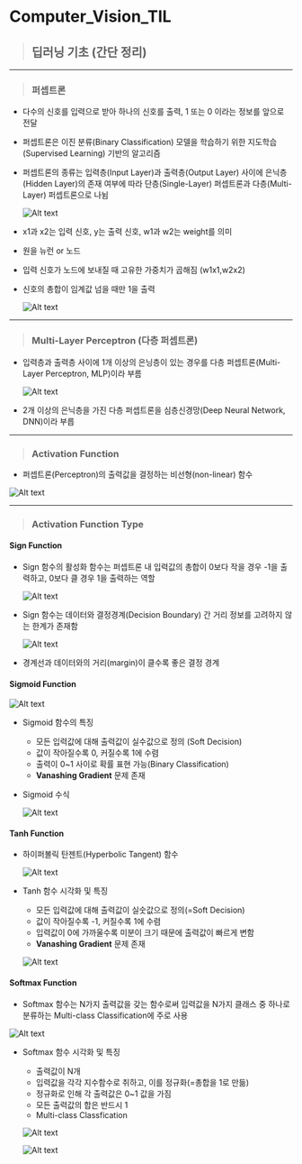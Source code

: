 # Computer_Vision_TIL

> ## 딥러닝 기초 (간단 정리)


***

>### 퍼셉트론
- 다수의 신호를 입력으로 받아 하나의 신호를 출력, 1 또는 0 이라는 정보를 앞으로 전달
- 퍼셉트론은 이진 분류(Binary Classification) 모델을 학습하기 위한 지도학습(Supervised Learning) 기반의 알고리즘
- 퍼셉트론의 종류는 입력층(Input Layer)과 출력층(Output Layer) 사이에 은닉층(Hidden Layer)의 존재 여부에 따라 단층(Single-Layer) 퍼셉트론과 다층(Multi-Layer) 퍼셉트론으로 나뉨

  ![Alt text](image.png)

- x1과 x2는 입력 신호, y는 출력 신호, w1과 w2는 weight를 의미
- 원을 뉴런 or 노드
- 입력 신호가 노드에 보내질 때 고유한 가중치가 곱해짐 (w1x1,w2x2)
- 신호의 총합이 임계값 넘을 때만 1을 출력

  ![Alt text](image-1.png)


***

>### Multi-Layer Perceptron (다층 퍼셉트론)

- 입력층과 출력층 사이에 1개 이상의 은닝층이 있는 경우를 다층 퍼셉트론(Multi-Layer Perceptron, MLP)이라 부름

  ![Alt text](image-2.png)

- 2개 이상의 은닉층을 가진 다층 퍼셉트론을 심층신경망(Deep Neural Network, DNN)이라 부릅

***

>### Activation Function

-  퍼셉트론(Perceptron)의 출력값을 결정하는 비선형(non-linear) 함수

  ![Alt text](image-3.png)

***

>### Activation Function Type

#### Sign Function
- Sign 함수의 활성화 함수는 퍼셉트론 내 입력값의 총합이 0보다 작을 경우 -1을 출력하고, 0보다 클 경우 1을 출력하는 역할

  ![Alt text](image-4.png)

- Sign 함수는 데이터와 결정경계(Decision Boundary) 간 거리 정보를 고려하지 않는 한계가 존재함


  ![Alt text](image-5.png)

- 경계선과 데이터와의 거리(margin)이 클수록 좋은 결정 경계

#### Sigmoid Function

  ![Alt text](image-6.png)

- Sigmoid 함수의 특징
  - 모든 입력값에 대해 출력값이 실수값으로 정의 (Soft Decision)
  - 값이 작아질수록 0, 커질수록 1에 수렴
  - 출력이 0~1 사이로 확률 표현 가능(Binary Classification)
  - **Vanashing Gradient** 문제 존재


- Sigmoid 수식

  ![Alt text](image-7.png)

#### Tanh Function

- 하이퍼볼릭 탄젠트(Hyperbolic Tangent) 함수

  ![Alt text](image-8.png)

- Tanh 함수 시각화 및 특징
  - 모든 입력값에 대해 출력값이 실숫값으로 정의(=Soft Decision)
  - 값이 작아질수록 -1, 커질수록 1에 수렴
  - 입력값이 0에 가까울수록 미분이 크기 때문에 출력값이 빠르게 변함
  - **Vanashing Gradient** 문제 존재

  ![Alt text](image-9.png)

#### Softmax Function

 - Softmax 함수는 N가지 출력값을 갖는 함수로써 입력값을 N가지 클래스 중 하나로 분류하는 Multi-class Classification에 주로 사용

  ![Alt text](image-10.png)

- Softmax 함수 시각화 및 특징
  - 출력값이 N개
  - 입력값을 각각 지수함수로 취하고, 이를 정규화(=총합을 1로 만듦)
  - 정규화로 인해 각 출력값은 0~1 값을 가짐
  - 모든 출력값의 합은 반드시 1
  - Multi-class Classfication

  ![Alt text](image-11.png)

  ![Alt text](image-12.png)
